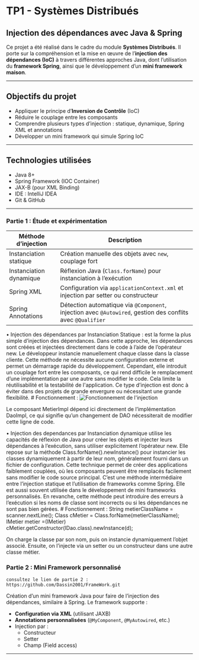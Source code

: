 #  TP1 - Systèmes Distribués
##  Injection des dépendances avec Java & Spring

Ce projet a été réalisé dans le cadre du module **Systèmes Distribués**. Il porte sur la compréhension et la mise en œuvre de l’**injection des dépendances (IoC)** à travers différentes approches Java, dont l’utilisation du **framework Spring**, ainsi que le développement d’un **mini framework maison**.

---

## Objectifs du projet

- Appliquer le principe d’**Inversion de Contrôle** (IoC)
- Réduire le couplage entre les composants
- Comprendre plusieurs types d’injection : statique, dynamique, Spring XML et annotations
- Développer un mini framework qui simule Spring IoC

---

## Technologies utilisées

- Java 8+
- Spring Framework (IOC Container)
- JAX-B (pour XML Binding)
- IDE : IntelliJ IDEA
- Git & GitHub

---



### Partie 1 : Étude et expérimentation

| Méthode d’injection | Description |
|---------------------|-------------|
| Instanciation statique | Création manuelle des objets avec `new`, couplage fort |
| Instanciation dynamique | Réflexion Java (`Class.forName`) pour instanciation à l’exécution |
| Spring XML | Configuration via `applicationContext.xml` et injection par setter ou constructeur |
| Spring Annotations | Détection automatique via `@Component`, injection avec `@Autowired`, gestion des conflits avec `@Qualifier` |
•	Injection des dépendances par Instanciation Statique : est la forme la plus simple d’injection des dépendances. Dans cette approche, les dépendances sont créées et injectées directement dans le code à l’aide de l’opérateur new. Le développeur instancie manuellement chaque classe dans la classe cliente. Cette méthode ne nécessite aucune configuration externe et permet un démarrage rapide du développement. Cependant, elle introduit un couplage fort entre les composants, ce qui rend difficile le remplacement d’une implémentation par une autre sans modifier le code. Cela limite la réutilisabilité et la testabilité de l'application. Ce type d’injection est donc à éviter dans des projets de grande envergure ou nécessitant une grande flexibilité.
 	# Fonctionnement :
    ![Fonctionnement de l'injection](images/1.png)

Le composant MetierImpl dépend ici directement de l’implémentation DaoImpl, ce qui signifie qu’un changement de DAO nécessiterait de modifier cette ligne de code.

•	Injection des dependances par Instanciation dynamique utilise les capacités de réflexion de Java pour créer les objets et injecter leurs dépendances à l’exécution, sans utiliser explicitement l’opérateur new. Elle repose sur la méthode Class.forName().newInstance() pour instancier les classes dynamiquement à partir de leur nom, généralement fourni dans un fichier de configuration. Cette technique permet de créer des applications faiblement couplées, où les composants peuvent être remplacés facilement sans modifier le code source principal. C’est une méthode intermédiaire entre l’injection statique et l’utilisation de frameworks comme Spring. Elle est aussi souvent utilisée dans le développement de mini frameworks personnalisés. En revanche, cette méthode peut introduire des erreurs à l’exécution si les noms de classe sont incorrects ou si les dépendances ne sont pas bien gérées.
 	# Fonctionnement :
String metierClassName = scanner.nextLine();
Class cMetier = Class.forName(metierClassName);
IMetier metier =(IMetier) cMetier.getConstructor(IDao.class).newInstance(d);


On charge la classe par son nom, puis on instancie dynamiquement l’objet associé. Ensuite, on l’injecte via un setter ou un constructeur dans une autre classe métier. 


### Partie 2 : Mini Framework personnalisé
    consultez le lien de partie 2 : https://github.com/Dassin2001/FrameWork.git
Création d’un mini framework Java pour faire de l’injection des dépendances, similaire à Spring. Le framework supporte :

-  **Configuration via XML** (utilisant JAXB)
-  **Annotations personnalisées** (`@MyComponent`, `@MyAutowired`, etc.)
-  Injection par :
    - Constructeur
    - Setter
    - Champ (Field access)

---



